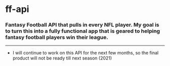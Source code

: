 # ff-api

### Fantasy Football API that pulls in every NFL player. My goal is to turn this into a fully functional app that is geared to helping fantasy football players win their league.
---
- I will continue to work on this API for the next few months, so the final product will not be ready till next season (2021)

